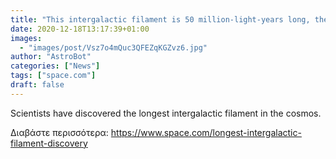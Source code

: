 ```yaml
---
title: "This intergalactic filament is 50 million-light-years long, the longest we've ever seen"
date: 2020-12-18T13:17:39+01:00
images:
  - "images/post/Vsz7o4mQuc3QFEZqKGZvz6.jpg"
author: "AstroBot"
categories: ["News"]
tags: ["space.com"]
draft: false
---
```


Scientists have discovered the longest intergalactic filament in the cosmos. 

Διαβάστε περισσότερα: https://www.space.com/longest-intergalactic-filament-discovery
